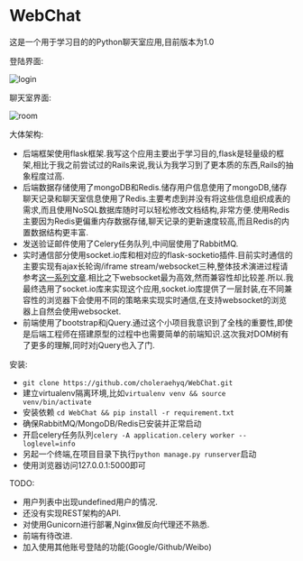 # WebChat
这是一个用于学习目的的Python聊天室应用,目前版本为1.0

登陆界面:

![login](https://geekpics.net/images/2015/04/19/iroQvOj.png)

聊天室界面:

![room](https://geekpics.net/images/2015/04/19/rYNVLjh.png)


大体架构:
* 后端框架使用flask框架.我写这个应用主要出于学习目的,flask是轻量级的框架,相比于我之前尝试过的Rails来说,我认为我学习到了更本质的东西,Rails的抽象程度过高.
* 后端数据存储使用了mongoDB和Redis.储存用户信息使用了mongoDB,储存聊天记录和聊天室信息使用了Redis.主要考虑到并没有将这些信息组织成表的需求,而且使用NoSQL数据库随时可以轻松修改文档结构,非常方便.使用Redis主要因为Redis更偏重内存数据存储,聊天记录的更新速度较高,而且Redis的内置数据结构更丰富.
* 发送验证邮件使用了Celery任务队列,中间层使用了RabbitMQ.
* 实时通信部分使用socket.io库和相对应的flask-socketio插件.目前实时通信的主要实现有ajax长轮询/iframe stream/websocket三种,整体技术演进过程请参考[这一系列文章](http://www.ibm.com/developerworks/cn/views/web/libraryview.jsp?sort_by=&show_abstract=true&show_all=&search_flag=&contentarea_by=Web+development&search_by=%E5%8F%8D%E5%90%91+Ajax+%E9%83%A8%E5%88%86&topic_by=-1&type_by=%E6%89%80%E6%9C%89%E7%B1%BB%E5%88%AB&ibm-search=%E6%90%9C%E7%B4%A2).相比之下websocket最为高效,然而兼容性却比较差.所以.我最终选用了socket.io库来实现这个应用,socket.io库提供了一层封装,在不同兼容性的浏览器下会使用不同的策略来实现实时通信,在支持websocket的浏览器上自然会使用websocket.
* 前端使用了bootstrap和jQuery.通过这个小项目我意识到了全栈的重要性,即使是后端工程师在搭建原型的过程中也需要简单的前端知识.这次我对DOM树有了更多的理解,同时对jQuery也入了门.

安装:
* `git clone https://github.com/choleraehyq/WebChat.git`
*   建立virtualenv隔离环境,比如`virtualenv venv && source venv/bin/activate`
*   安装依赖 `cd WebChat && pip install -r requirement.txt`
*   确保RabbitMQ/MongoDB/Redis已安装并正常启动
*   开启celery任务队列`celery -A application.celery worker --loglevel=info`
*   另起一个终端,在项目目录下执行`python manage.py runserver`启动
*   使用浏览器访问127.0.0.1:5000即可

TODO:
* 用户列表中出现undefined用户的情况.
* 还没有实现REST架构的API.
* 对使用Gunicorn进行部署,Nginx做反向代理还不熟悉.
* 前端有待改进. 
* 加入使用其他账号登陆的功能(Google/Github/Weibo)


